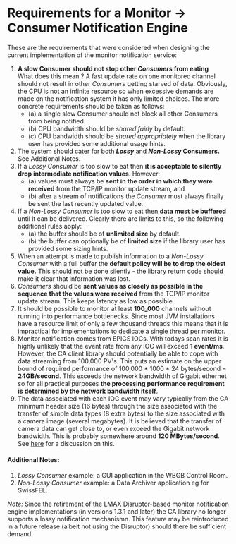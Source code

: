 # Requirements for a Monitor -> Consumer Notification Engine

These are the requirements that were considered when designing the current implementation of the monitor notification service:

1. **A slow Consumer should not stop other _Consumers_ from eating**  
What does this mean ?  A fast update rate on one monitored channel should not result in other _Consumers_ getting starved of data. Obviously, the CPU is not an infinite resource so when excessive demands are made on the notification system it has only limited choices. The more concrete requirements should be taken as follows:
   - (a) a single slow Consumer should not block all other Consumers from being notified.
   - (b) CPU bandwidth should be _shared fairly_ by default.
   - (c) CPU bandwidth should be _shared appropriately_  when the library user has provided some additional usage hints.
1. The system should cater for both **_Lossy_** and **_Non-Lossy_ Consumers.** See Additional Notes.
1. If a _Lossy Consumer_ is too slow to eat then **it is acceptable to silently drop intermediate notification values**.   However:
   - (a) values must always be **sent in the order in which they were received** from the TCP/IP monitor update stream, and 
   - (b) after a stream of notifications the _Consumer_ must always finally be sent the last recently updated value.
1. If a _Non-Lossy Consumer_ is too slow to eat then **data must be buffered** until it can be delivered. Clearly there are limits to this, so the following additional rules apply:
   - (a) the buffer should be of **unlimited size** by default.
   - (b) the buffer can optionally be of **limited size** if the library user has provided some sizing hints.
1. When an attempt is made to publish information to a _Non-Lossy Consumer_ with a full buffer the **default policy will be to drop the oldest value.** This should not be done silently - the library return code should make it clear that information was lost.
1. _Consumers_ should be **sent values as closely as possible in the sequence that the values were received** from the TCP/IP monitor update stream. This keeps latency as low as possible.
1. It should be possible to monitor at least **100_000** channels without running into performance bottlenecks. Since most JVM installations have a resource limit of only a few thousand threads this means that it is impractical for implementations to dedicate a single thread per monitor.
1. Monitor notification comes from EPICS IOCs. With todays scan rates it is highly unlikely that the event rate from any IOC will exceed **1 event/ms**.  However, the CA client library should potentially be able to cope with data streaming from 100,000 PV's. This puts an estimate on the upper bound of required performance of 100,000 * 1000 * 24 bytes/second = **24GB/second**.  This exceeds the network bandwidth of Gigabit ethernet so for all practical purposes **the processing performance requirement is determined by the network bandwidth itself**.
1. The data associated with each IOC event may vary typically from the CA minimum header size (16 bytes) through the size associated with the transfer of simple data types (8 extra bytes) to the size associated with a camera image (several megabytes). It is believed that the transfer of camera data can get close to, or even exceed the Gigabit network bandwidth. This is probably somewhere around **120 MBytes/second**. See [here](http://rickardnobel.se/actual-throughput-on-gigabit-ethernet/) for a discussion on this.

#### Additional Notes:
1. _Lossy Consumer_ example: a GUI application in the WBGB Control Room.
1. _Non-Lossy Consumer_ example:  a Data Archiver application eg for SwissFEL.

_Note:_ Since the retirement of the LMAX Disruptor-based monitor notification engine implementations (in versions 
1.3.1 and later) the CA library no longer supports a lossy notification mechanismn. This feature may be reintroduced 
in a future release (albeit not using the Disruptor) should there be sufficient demand.
